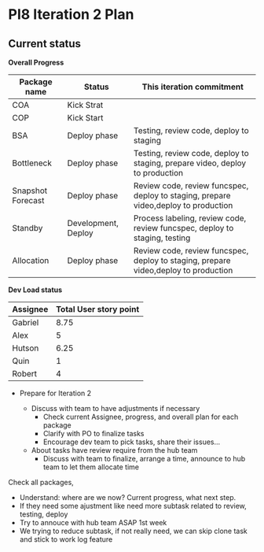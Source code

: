 # PI8 Iteration 2 Plan

## Current status

**Overall Progress**

| Package name      | Status              | This iteration commitment                                                           |
| ----------------- | ------------------- | ----------------------------------------------------------------------------------- |
| COA               | Kick Strat          |
| COP               | Kick Start          |
| BSA               | Deploy phase        | Testing, review code, deploy to staging                                             |
| Bottleneck        | Deploy phase        | Testing, review code, deploy to staging, prepare video, deploy to production        |
| Snapshot Forecast | Deploy phase        | Review code, review funcspec, deploy to staging, prepare video,deploy to production |
| Standby           | Development, Deploy | Process labeling, review code, review funcspec, deploy to staging, testing          |
| Allocation        | Deploy phase        | Review code, review funcspec, deploy to staging, prepare video,deploy to production |

**Dev Load status**

| Assignee | Total User story point |
| -------- | ---------------------- |
| Gabriel  | 8.75                   |
| Alex     | 5                      |
| Hutson   | 6.25                   |
| Quin     | 1                      |
| Robert   | 4                      |

- Prepare for Iteration 2

  - Discuss with team to have adjustments if necessary
    - Check current Assignee, progress, and overall plan for each package
    - Clarify with PO to finalize tasks
    - Encourage dev team to pick tasks, share their issues...
  - About tasks have review require from the hub team
    - Discuss with team to finalize, arrange a time, announce to hub team to let them allocate time

Check all packages,

- Understand: where are we now? Current progress, what next step.
- If they need some ajustment like need more subtask related to review, testing, deploy
- Try to annouce with hub team ASAP 1st week
- We trying to reduce subtask, if not really need, we can skip clone task and stick to work log feature
